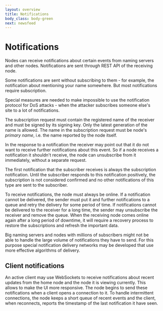 ```yaml
---
layout: overview
title: Notifications
body_class: body-green
next: newsfeed
---
```


# Notifications

Nodes can receive notifications about certain events from naming servers
and other nodes. Notifications are sent through REST API of the
receiving node.

Some notifications are sent without subscribing to them - for example,
the notification about mentioning your name somewhere. But most
notifications require subscription.

Special measures are needed to make impossible to use the notification
protocol for DoS attacks - when the attacker subscribes someone else's
site to a lot of notifications.

The subscription request must contain the registered name of the
receiver and must be signed by its signing key. Only the latest
generation of the name is allowed. The name in the subscription request
must be node's *primary name*, i.e. the name reported by the node
itself.

In the response to a notification the receiver may point out that it do
not want to receive further notifications about this event. So if a node
receives a notification it shouldn't receive, the node can unsubscribe
from it immediately, without a separate request.

The first notification that the subscriber receives is always the
subscription notification. Until the subscriber responds to this
notification positively, the subscription is not considered confirmed
and no other notifications of this type are sent to the subscriber.

To receive notifications, the node must always be online. If a
notification cannot be delivered, the sender must put it and further
notifications to a queue and retry the delivery for some period of time.
If notifications cannot be delivered to the receiver for a long time,
the sender may unsubscribe the receiver and remove the queue. When the
receiving node comes online again after a long period of downtime, it
will require a recovery process to restore the subscriptions and refresh
the important data.

Big naming servers and nodes with millions of subscribers might not be
able to handle the large volume of notifications they have to send. For
this purpose special notification delivery networks may be developed
that use more effective algorithms of delivery.

## Client notifications

An active client may use WebSockets to receive notifications about
recent updates from the home node and the node it is viewing currently.
This allows to make the UI more responsive. The node begins to send
these notifications when a client opens a connection to it. To handle
intermittent connections, the node keeps a short queue of recent events
and the client, when reconnects, reports the timestamp of the last
notification it have seen.
